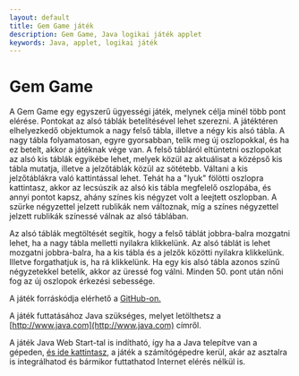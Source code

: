 ```yaml
---
layout: default
title: Gem Game játék
description: Gem Game, Java logikai játék applet
keywords: Java, applet, logikai játék
---
```


# Gem Game

A Gem Game egy egyszerű ügyességi játék, melynek célja minél több pont
elérése. Pontokat az alsó táblák betelítésével lehet szerezni. A
játéktéren elhelyezkedő objektumok a nagy felső tábla, illetve a négy
kis alsó tábla. A nagy tábla folyamatosan, egyre gyorsabban, telik meg
új oszlopokkal, és ha ez betelt, akkor a játéknak vége van. A felső
tábláról eltüntetni oszlopokat az alsó kis táblák egyikébe lehet, melyek
közül az aktuálisat a középső kis tábla mutatja, illetve a jelzőtáblák
közül az sötétebb. Váltani a kis jelzőtáblákra való kattintással lehet.
Tehát ha a "lyuk" fölötti oszlopra kattintasz, akkor az lecsúszik az
alsó kis tábla megfelelő oszlopába, és annyi pontot kapsz, ahány színes
kis négyzet volt a leejtett oszlopban. A szürke négyzettel jelzett
rublikák nem változnak, míg a színes négyzettel jelzett rublikák
színessé válnak az alsó táblában.

Az alsó táblák megtöltését segítik, hogy a felső táblát jobbra-balra
mozgatni lehet, ha a nagy tábla melletti nyilakra klikkelünk. Az alsó
táblát is lehet mozgatni jobbra-balra, ha a kis tábla és a jelzők
közötti nyilakra klikkelünk. Illetve forgathatjuk is, ha rá klikkelünk.
Ha egy kis alsó tábla azonos színű négyzetekkel betelik, akkor az üressé
fog válni. Minden 50. pont után nőni fog az új oszlopok érkezési
sebessége.

<!--[if !IE]>-->
<object classid="java:GemGameApplet.class" archive="artifacts/gem-game.jar"
	type="application/x-java-applet"
	width="600" height="206">
<!--<![endif]-->
<object classid="clsid:8AD9C840-044E-11D1-B3E9-00805F499D93" 
		type="application/x-java-applet"
		width="600" height="206">
	<param name="archive" value="artifacts/gem-game.jar" />
	<param name="code" value="GemGameApplet" />
<!--[if !IE]>-->
</object>
<!--<![endif]-->
</object>

A játék forráskódja elérhető a
[GitHub-on.](http://github.com/vicziani/jtechlog-gem-game)

A játék futtatásához Java szükséges, melyet letölthetsz a
[http://www.java.com](http://www.java.com) címről.

A játék Java Web Start-tal is indítható, így ha a Java telepítve van a
gépeden, [és ide kattintasz](artifacts/gemgame.jnlp), a játék a
számítógépedre kerül, akár az asztalra is integrálhatod és bármikor
futtathatod Internet elérés nélkül is.
